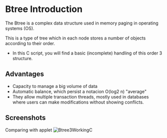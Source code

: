# Btree Introduction

The Btree is a complex data structure used in memory paging in operating systems (OS).

This is a type of tree which in each node stores a number of objects according to their order. 

- In this C script, you will find a basic (incomplete) handling of this order 3 structure.


## Advantages

 - Capacity to manage a big volume of data
 - Automatic balance, which persist a notacion O(log2 n) "average"
 - They allow multiple transaction threads, mostly used in databases where users can make modifications without showing conflicts.


## Screenshots
Comparing with applet
![Btree3WorkingC](https://github.com/user-attachments/assets/e4fcc18c-3db8-4d34-999a-419d0cc05675)
